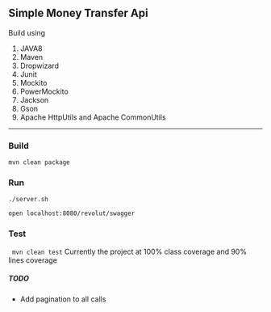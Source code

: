 ## Simple Money Transfer Api
Build using
1. JAVA8
1. Maven
1. Dropwizard
1. Junit
1. Mockito
1. PowerMockito
1. Jackson
1. Gson
1. Apache HttpUtils and Apache CommonUtils

---

### Build 
``` mvn clean package ```

### Run 
``` ./server.sh ```

``` open localhost:8080/revolut/swagger ``` 

### Test
``` mvn clean test```
Currently the project at 100% class coverage and 90% lines coverage 

##### TODO
* Add pagination to all calls
